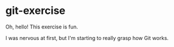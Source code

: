 # git-exercise
Oh, hello! This exercise is fun.

I was nervous at first, but I'm starting to really grasp how Git works.